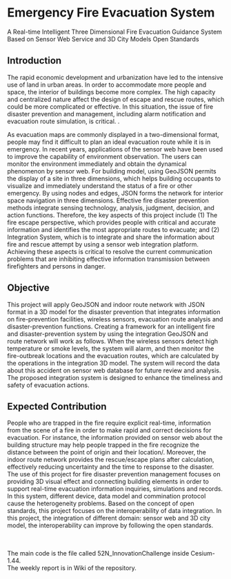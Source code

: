 # Emergency Fire Evacuation System
A Real-time Intelligent Three Dimensional Fire Evacuation Guidance System Based on Sensor Web Service and 3D City Models Open Standards

<h2> Introduction </h2>
The rapid economic development and urbanization have led to the intensive use of land in urban areas. In order to accommodate more people and space, the interior of  buildings become more complex.   The high capacity and centralized nature affect the design of escape and rescue routes, which could be more complicated or effective. In this situation, the issue of fire disaster prevention and management, including alarm notification and evacuation route simulation, is critical. . 

As evacuation maps are commonly displayed in a two-dimensional format, people may find it difficult to plan an ideal evacuation route while it is in emergency. In recent years, applications of the sensor web have been used to improve the capability of environment observation. The users can monitor the environment immediately and obtain the dynamical phenomenon by sensor web. For building model, using GeoJSON permits the display of a site in three dimensions, which helps building occupants to visualize and immediately understand the status of a fire or other emergency. By using nodes and edges, JSON forms the network for interior space navigation in three dimensions. Effective fire disaster prevention methods integrate sensing technology, analysis, judgment, decision, and action functions. Therefore, the key aspects of this project include (1) The fire escape perspective, which provides people with critical and accurate information and identifies the most appropriate routes to evacuate; and (2) Integration System, which is to integrate and share the information about fire and rescue attempt by using a sensor web integration platform. Achieving these aspects is critical to resolve the current communication problems that are inhibiting effective information transmission between firefighters and persons in danger.


<h2> Objective </h2>
This project will apply GeoJSON and indoor route network with JSON format in a 3D model for the disaster prevention that integrates information on fire-prevention facilities, wireless sensors, evacuation route analysis and disaster-prevention functions. Creating a framework for an intelligent fire and disaster-prevention system by using the integration GeoJSON and route network will work as follows. When the wireless sensors detect high temperature or smoke levels, the system will alarm, and then monitor the fire-outbreak locations and the evacuation routes, which are calculated by the operations in the integration 3D model. The system will record the data about this accident on sensor web database for future review and analysis. The proposed integration system is designed to enhance the timeliness and safety of evacuation actions.

<h2> Expected Contribution </h2>
People who are trapped in the fire require explicit real-time, information from the scene of a fire in order to make rapid and correct decisions for evacuation. For instance, the information provided on sensor web about the building structure may help  people trapped in the fire recognize the distance between the point of origin and their location/. Moreover, the indoor route network provides the rescue/escape plans after calculation, effectively reducing uncertainty and the time to response to the disaster. The use of this project for fire disaster prevention management focuses on providing 3D visual effect and connecting building elements in order to support real-time evacuation information inquiries, simulations and records. In this system, different device, data model and commination protocol cause the heterogeneity problems. Based on the concept of open standards, this project focuses on the interoperability of data integration. In this project, the integration of different domain: sensor web and 3D city model, the interoperability can improve by following the open standards.<br><br><br>




The main code is the file called 52N_InnovationChallenge inside Cesium-1.44.<br>
The weekly report is in Wiki of the repository.
